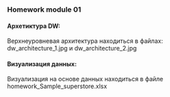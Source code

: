 ### Homework module 01

#### Архетиктура DW:
Верхнеуровневая архитектура находиться в файлах: dw_architecture_1.jpg и dw_architecture_2.jpg

#### Визуализация данных:
Визуализация на основе данных находиться в файле  homework_Sample_superstore.xlsx

